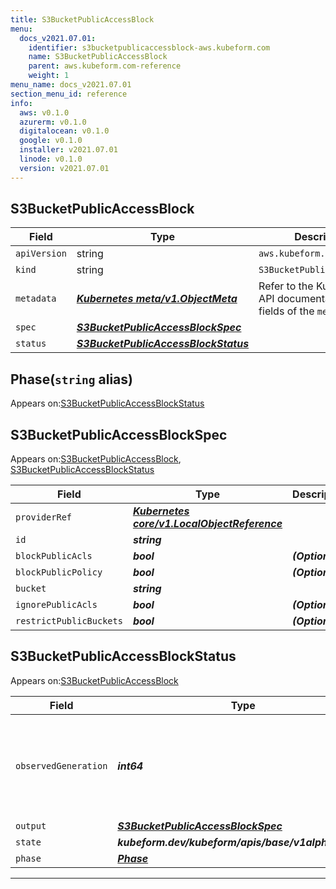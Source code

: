 ```yaml
---
title: S3BucketPublicAccessBlock
menu:
  docs_v2021.07.01:
    identifier: s3bucketpublicaccessblock-aws.kubeform.com
    name: S3BucketPublicAccessBlock
    parent: aws.kubeform.com-reference
    weight: 1
menu_name: docs_v2021.07.01
section_menu_id: reference
info:
  aws: v0.1.0
  azurerm: v0.1.0
  digitalocean: v0.1.0
  google: v0.1.0
  installer: v2021.07.01
  linode: v0.1.0
  version: v2021.07.01
---
```


## S3BucketPublicAccessBlock
| Field | Type | Description |
| ------ | ----- | ----------- |
| `apiVersion` | string | `aws.kubeform.com/v1alpha1` |
|    `kind` | string | `S3BucketPublicAccessBlock` |
| `metadata` | ***[Kubernetes meta/v1.ObjectMeta](https://v1-18.docs.kubernetes.io/docs/reference/generated/kubernetes-api/v1.18/#objectmeta-v1-meta)***|Refer to the Kubernetes API documentation for the fields of the `metadata` field.|
| `spec` | ***[S3BucketPublicAccessBlockSpec](#s3bucketpublicaccessblockspec)***||
| `status` | ***[S3BucketPublicAccessBlockStatus](#s3bucketpublicaccessblockstatus)***||
## Phase(`string` alias)

Appears on:[S3BucketPublicAccessBlockStatus](#s3bucketpublicaccessblockstatus)

## S3BucketPublicAccessBlockSpec

Appears on:[S3BucketPublicAccessBlock](#s3bucketpublicaccessblock), [S3BucketPublicAccessBlockStatus](#s3bucketpublicaccessblockstatus)

| Field | Type | Description |
| ------ | ----- | ----------- |
| `providerRef` | ***[Kubernetes core/v1.LocalObjectReference](https://v1-18.docs.kubernetes.io/docs/reference/generated/kubernetes-api/v1.18/#localobjectreference-v1-core)***||
| `id` | ***string***||
| `blockPublicAcls` | ***bool***| ***(Optional)*** |
| `blockPublicPolicy` | ***bool***| ***(Optional)*** |
| `bucket` | ***string***||
| `ignorePublicAcls` | ***bool***| ***(Optional)*** |
| `restrictPublicBuckets` | ***bool***| ***(Optional)*** |
## S3BucketPublicAccessBlockStatus

Appears on:[S3BucketPublicAccessBlock](#s3bucketpublicaccessblock)

| Field | Type | Description |
| ------ | ----- | ----------- |
| `observedGeneration` | ***int64***| ***(Optional)*** Resource generation, which is updated on mutation by the API Server.|
| `output` | ***[S3BucketPublicAccessBlockSpec](#s3bucketpublicaccessblockspec)***| ***(Optional)*** |
| `state` | ***kubeform.dev/kubeform/apis/base/v1alpha1.State***| ***(Optional)*** |
| `phase` | ***[Phase](#phase)***| ***(Optional)*** |
---
